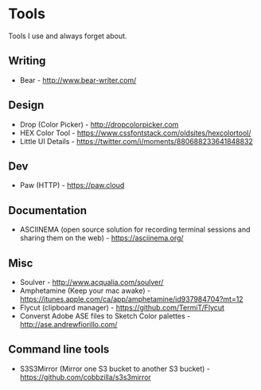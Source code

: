 # Tools
Tools I use and always forget about.

## Writing 

* Bear - http://www.bear-writer.com/

## Design 

* Drop (Color Picker) - http://dropcolorpicker.com
* HEX Color Tool - https://www.cssfontstack.com/oldsites/hexcolortool/
* Little UI Details - https://twitter.com/i/moments/880688233641848832

## Dev 

* Paw (HTTP) - https://paw.cloud

## Documentation

* ASCIINEMA (open source solution for recording terminal sessions and sharing them on the web) - https://asciinema.org/ 

## Misc

* Soulver - http://www.acqualia.com/soulver/
* Amphetamine (Keep your mac awake) - https://itunes.apple.com/ca/app/amphetamine/id937984704?mt=12
* Flycut (clipboard manager) - https://github.com/TermiT/Flycut
* Converst Adobe ASE files to Sketch Color palettes - http://ase.andrewfiorillo.com/

## Command line tools 

* S3S3Mirror (Mirror one S3 bucket to another S3 bucket) - https://github.com/cobbzilla/s3s3mirror 
